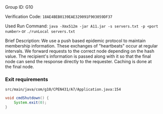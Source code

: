 Group ID: G10

Verification Code: `18AE4BEB0139EAE329091F903059DF37`

Used Run Command: `java -Xmx512m -jar A11.jar -s servers.txt -p <port number>` or `./runLocal servers.txt`

Brief Description: We use a push based epidemic protocol to maintain membership information.
These exchanges of "heartbeats" occur at regular intervals. We forward requests
to the correct node depending on the hash value. The recipient's information is
passed along with it so that the final node can send the response directly to the
requester. Caching is done at the final node.

### Exit requirements

`src/main/java/com/g10/CPEN431/A7/Application.java:154`
```java
void cmdShutdown() {
    System.exit(0);
}
```